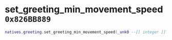 # set_greeting_min_movement_speed `0x826BB889`

```lua
natives.greeting.set_greeting_min_movement_speed(_unk0 --[[ integer ]])
```